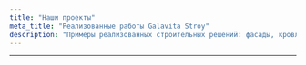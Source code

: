 ```yaml
---
title: "Наши проекты"
meta_title: "Реализованные работы Galavita Stroy"
description: "Примеры реализованных строительных решений: фасады, кровля, благоустройство, проектирование. Фото, описание, технологии."
---
```

---